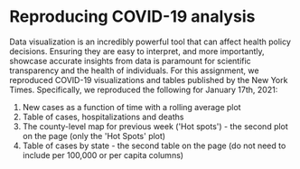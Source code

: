 # Reproducing COVID-19 analysis

Data visualization is an incredibly powerful tool that can affect health policy decisions. Ensuring they are easy to interpret, and more importantly, showcase accurate insights from data is paramount for scientific transparency and the health of individuals. For this assignment, we reproduced COVID-19 visualizations and tables published by the New York Times. Specifically, we reproduced the following for January 17th, 2021:

1. New cases as a function of time with a rolling average plot
2. Table of cases, hospitalizations and deaths
3. The county-level map for previous week ('Hot spots') - the second plot on the page (only the 'Hot Spots' plot)
4. Table of cases by state - the second table on the page (do not need to include per 100,000 or per capita columns)
